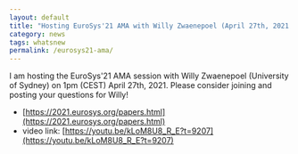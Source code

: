 ```yaml
---
layout: default
title: "Hosting EuroSys'21 AMA with Willy Zwaenepoel (April 27th, 2021 online)"
category: news 
tags: whatsnew
permalink: /eurosys21-ama/
---
```


I am hosting the EuroSys'21 AMA session with Willy Zwaenepoel (University of Sydney) on 1pm (CEST) April 27th, 2021. Please consider joining and posting your questions for Willy!

  * [https://2021.eurosys.org/papers.html](https://2021.eurosys.org/papers.html)
  * video link: [https://youtu.be/kLoM8U8_R_E?t=9207](https://youtu.be/kLoM8U8_R_E?t=9207)


